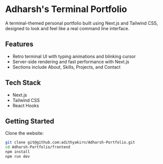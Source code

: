 # Adharsh's Terminal Portfolio

A terminal-themed personal portfolio built using Next.js and Tailwind CSS, designed to look and feel like a real command line interface.

## Features

- Retro terminal UI with typing animations and blinking cursor
- Server-side rendering and fast performance with Next.js
- Sections include About, Skills, Projects, and Contact

## Tech Stack

- Next.js
- Tailwind CSS
- React Hooks

## Getting Started

Clone the website:

```bash
git clone git@github.com:adithyakirn/Adharsh-Portfolio.git
cd Adharsh-Portfolio/frontend
npm install
npm run dev
